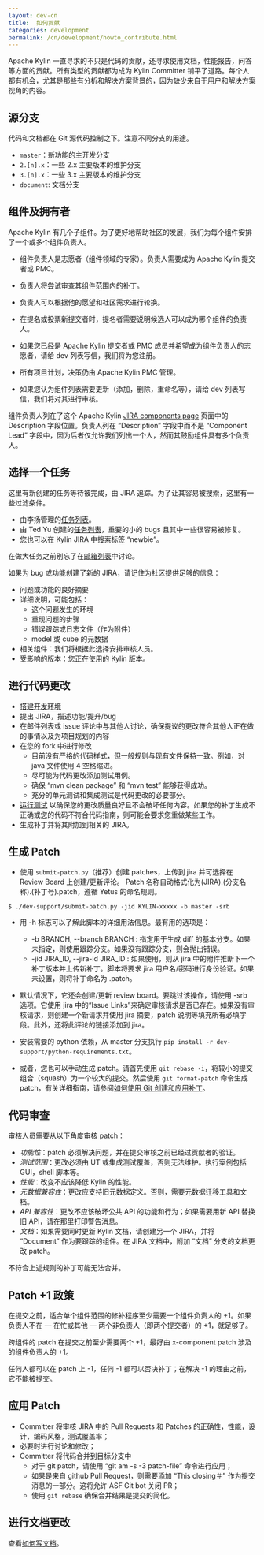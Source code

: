 ```yaml
---
layout: dev-cn
title:  如何贡献
categories: development
permalink: /cn/development/howto_contribute.html
---
```


Apache Kylin 一直寻求的不只是代码的贡献，还寻求使用文档，性能报告，问答等方面的贡献。所有类型的贡献都为成为 Kylin Committer 铺平了道路。每个人都有机会，尤其是那些有分析和解决方案背景的，因为缺少来自于用户和解决方案视角的内容。


## 源分支
代码和文档都在 Git 源代码控制之下。注意不同分支的用途。

* `master`：新功能的主开发分支
* `2.[n].x`：一些 2.x 主要版本的维护分支
* `3.[n].x`：一些 3.x 主要版本的维护分支
* `document`: 文档分支

## 组件及拥有者
Apache Kylin 有几个子组件。为了更好地帮助社区的发展，我们为每个组件安排了一个或多个组件负责人。 

- 组件负责人是志愿者（组件领域的专家）。负责人需要成为 Apache Kylin 提交者或 PMC。 

- 负责人将尝试审查其组件范围内的补丁。

- 负责人可以根据他的愿望和社区需求进行轮换。

- 在提名或投票新提交者时，提名者需要说明候选人可以成为哪个组件的负责人。

- 如果您已经是 Apache Kylin 提交者或 PMC 成员并希望成为组件负责人的志愿者，请给 dev 列表写信，我们将为您注册。 

- 所有项目计划，决策仍由 Apache Kylin PMC 管理。

- 如果您认为组件列表需要更新（添加，删除，重命名等），请给 dev 列表写信，我们将对其进行审核。

组件负责人列在了这个 Apache Kylin [JIRA components page](https://issues.apache.org/jira/projects/KYLIN?selectedItem=com.atlassian.jira.jira-projects-plugin:components-page) 页面中的 Description 字段位置。负责人列在 “Description” 字段中而不是 “Component Lead” 字段中，因为后者仅允许我们列出一个人，然而其鼓励组件具有多个负责人。

## 选择一个任务
这里有新创建的任务等待被完成，由 JIRA 追踪。为了让其容易被搜索，这里有一些过滤条件。

* 由李扬管理的[任务列表](https://issues.apache.org/jira/issues/?filter=12339895)。
* 由 Ted Yu 创建的[任务列表](https://issues.apache.org/jira/issues/?filter=12341496)，重要的小的 bugs 且其中一些很容易被修复。
* 您也可以在 Kylin JIRA 中搜索标签 “newbie”。

在做大任务之前别忘了在[邮箱列表](/community/index.html)中讨论。

如果为 bug 或功能创建了新的 JIRA，请记住为社区提供足够的信息：

* 问题或功能的良好摘要
* 详细说明，可能包括：
	- 这个问题发生的环境 
	- 重现问题的步骤
	- 错误跟踪或日志文件（作为附件）
	- model 或 cube 的元数据
* 相关组件：我们将根据此选择安排审核人员。
* 受影响的版本：您正在使用的 Kylin 版本。

## 进行代码更改
* [搭建开发环境](/cn/development/dev_env.html)
* 提出 JIRA，描述功能/提升/bug
* 在邮件列表或 issue 评论中与其他人讨论，确保提议的更改符合其他人正在做的事情以及为项目规划的内容
* 在您的 fork 中进行修改
	* 目前没有严格的代码样式，但一般规则与现有文件保持一致。例如，对 java 文件使用 4 空格缩进。
	* 尽可能为代码更改添加测试用例。
	* 确保 “mvn clean package” 和 “mvn test” 能够获得成功。
	* 充分的单元测试和集成测试是代码更改的必要部分。 
* [运行测试](/cn/development/howto_test.html) 以确保您的更改质量良好且不会破坏任何内容。如果您的补丁生成不正确或您的代码不符合代码指南，则可能会要求您重做某些工作。
* 生成补丁并将其附加到相关的 JIRA。

## 生成 Patch
* 使用 `submit-patch.py`（推荐）创建 patches，上传到 jira 并可选择在 Review Board 上创建/更新评论。 Patch 名称自动格式化为(JIRA).(分支名称).(补丁号).patch，遵循 Yetus 的命名规则。

```
$ ./dev-support/submit-patch.py -jid KYLIN-xxxxx -b master -srb
```

* 用 -h 标志可以了解此脚本的详细用法信息。最有用的选项是：
	* -b BRANCH, --branch BRANCH : 指定用于生成 diff 的基本分支。如果未指定，则使用跟踪分支。如果没有跟踪分支，则会抛出错误。
	* -jid JIRA_ID, --jira-id JIRA_ID : 如果使用，则从 jira 中的附件推断下一个补丁版本并上传新补丁。脚本将要求 jira 用户名/密码进行身份验证。如果未设置，则将补丁命名为 .patch。
* 默认情况下，它还会创建/更新 review board。要跳过该操作，请使用 -srb 选项。它使用 jira 中的“Issue Links”来确定审核请求是否已存在。如果没有审核请求，则创建一个新请求并使用 jira 摘要，patch 说明等填充所有必填字段。此外，还将此评论的链接添加到 jira。
* 安装需要的 python 依赖，从 master 分支执行 `pip install -r dev-support/python-requirements.txt`。

* 或者，您也可以手动生成 patch。请首先使用 `git rebase -i`，将较小的提交组合（squash）为一个较大的提交。然后使用 `git format-patch` 命令生成 patch，有关详细指南，请参阅[如何使用 Git 创建和应用补丁](https://ariejan.net/2009/10/26/how-to-create-and-apply-a-patch-with-git/)。

## 代码审查
审核人员需要从以下角度审核 patch：

* _功能性_：patch 必须解决问题，并在提交审核之前已经过贡献者的验证。
* _测试范围_：更改必须由 UT 或集成测试覆盖，否则无法维护。执行案例包括 GUI，shell 脚本等。
* _性能_：改变不应该降低 Kylin 的性能。
* _元数据兼容性_：更改应支持旧元数据定义。否则，需要元数据迁移工具和文档。
* _API 兼容性_：更改不应该破坏公共 API 的功能和行为；如果需要用新 API 替换旧 API，请在那里打印警告消息。
* _文档_：如果需要同时更新 Kylin 文档，请创建另一个 JIRA，并将 “Document” 作为要跟踪的组件。在 JIRA 文档中，附加 “文档” 分支的文档更改 patch。

不符合上述规则的补丁可能无法合并。

## Patch +1 政策

在提交之前，适合单个组件范围的修补程序至少需要一个组件负责人的 +1。如果负责人不在 — 在忙或其他 — 两个非负责人（即两个提交者）的 +1，就足够了。

跨组件的 patch 在提交之前至少需要两个 +1，最好由 x-component patch 涉及的组件负责人的 +1。

任何人都可以在 patch 上 -1，任何 -1 都可以否决补丁；在解决 -1 的理由之前，它不能被提交。


## 应用 Patch
* Committer 将审核 JIRA 中的 Pull Requests 和 Patches 的正确性，性能，设计，编码风格，测试覆盖率；
* 必要时进行讨论和修改；
* Committer 将代码合并到目标分支中
	* 对于 git patch，请使用 “git am -s -3 patch-file” 命令进行应用；
	* 如果是来自 github Pull Request，则需要添加 “This closing＃” 作为提交消息的一部分。这将允许 ASF Git bot 关闭 PR；
	* 使用 `git rebase` 确保合并结果是提交的简化。


## 进行文档更改
查看[如何写文档](/cn/development/howto_docs.html)。


